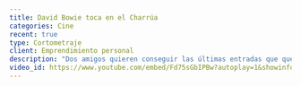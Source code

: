 ```yaml
---
title: David Bowie toca en el Charrúa
categories: Cine
recent: true
type: Cortometraje
client: Emprendimiento personal
description: "Dos amigos quieren conseguir las últimas entradas que quedan para el recital que David Bowie va a dar en Uruguay en el estadio Charrúa, lo que no saben es todo lo que van a tener que hacer para conseguirlas."
video_id: https://www.youtube.com/embed/Fd75sGbIPBw?autoplay=1&showinfo=0&width=500&height=280
---
```

